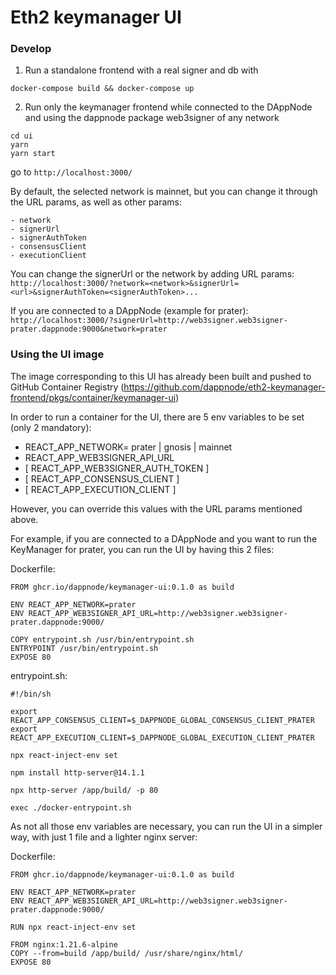 # Eth2 keymanager UI

### Develop

1. Run a standalone frontend with a real signer and db with

```
docker-compose build && docker-compose up
```

2. Run only the keymanager frontend while connected to the DAppNode and using the dappnode package web3signer of any network

```
cd ui
yarn
yarn start
```

go to `http://localhost:3000/`

By default, the selected network is mainnet, but you can change it through the URL params, as well as other params:

    - network
    - signerUrl
    - signerAuthToken
    - consensusClient
    - executionClient

You can change the signerUrl or the network by adding URL params:
`http://localhost:3000/?network=<network>&signerUrl=<url>&signerAuthToken=<signerAuthToken>...`

If you are connected to a DAppNode (example for prater):
`http://localhost:3000/?signerUrl=http://web3signer.web3signer-prater.dappnode:9000&network=prater`

### Using the UI image

The image corresponding to this UI has already been built and pushed to GitHub Container Registry (https://github.com/dappnode/eth2-keymanager-frontend/pkgs/container/keymanager-ui)

In order to run a container for the UI, there are 5 env variables to be set (only 2 mandatory):

- REACT_APP_NETWORK= prater | gnosis | mainnet
- REACT_APP_WEB3SIGNER_API_URL
- [ REACT_APP_WEB3SIGNER_AUTH_TOKEN ]
- [ REACT_APP_CONSENSUS_CLIENT ]
- [ REACT_APP_EXECUTION_CLIENT ]

However, you can override this values with the URL params mentioned above.

For example, if you are connected to a DAppNode and you want to run the KeyManager for prater, you can run the UI by having this 2 files:

Dockerfile:

```
FROM ghcr.io/dappnode/keymanager-ui:0.1.0 as build

ENV REACT_APP_NETWORK=prater
ENV REACT_APP_WEB3SIGNER_API_URL=http://web3signer.web3signer-prater.dappnode:9000/

COPY entrypoint.sh /usr/bin/entrypoint.sh
ENTRYPOINT /usr/bin/entrypoint.sh
EXPOSE 80
```

entrypoint.sh:

```
#!/bin/sh

export REACT_APP_CONSENSUS_CLIENT=$_DAPPNODE_GLOBAL_CONSENSUS_CLIENT_PRATER
export REACT_APP_EXECUTION_CLIENT=$_DAPPNODE_GLOBAL_EXECUTION_CLIENT_PRATER

npx react-inject-env set

npm install http-server@14.1.1

npx http-server /app/build/ -p 80

exec ./docker-entrypoint.sh
```

As not all those env variables are necessary, you can run the UI in a simpler way, with just 1 file and a lighter nginx server:

Dockerfile:

```
FROM ghcr.io/dappnode/keymanager-ui:0.1.0 as build

ENV REACT_APP_NETWORK=prater
ENV REACT_APP_WEB3SIGNER_API_URL=http://web3signer.web3signer-prater.dappnode:9000/

RUN npx react-inject-env set

FROM nginx:1.21.6-alpine
COPY --from=build /app/build/ /usr/share/nginx/html/
EXPOSE 80
```
